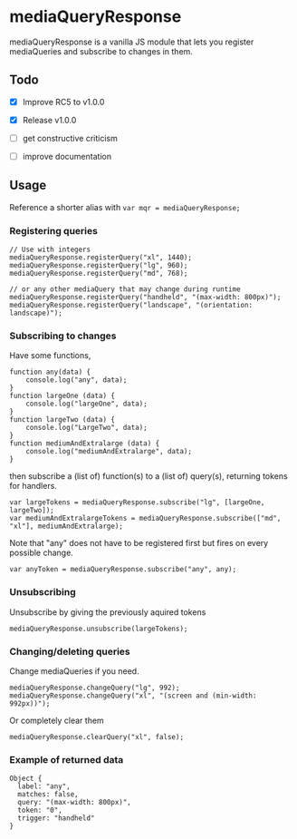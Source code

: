 # mediaQueryResponse

mediaQueryResponse is a vanilla JS module that lets you register mediaQueries and subscribe to changes in them.


## Todo
- [x] Improve RC5 to v1.0.0
- [x] Release v1.0.0
- [ ] get constructive criticism 
- [ ] improve documentation


## Usage

Reference a shorter alias with `var mqr = mediaQueryResponse;`

### Registering queries 
```
// Use with integers
mediaQueryResponse.registerQuery("xl", 1440);
mediaQueryResponse.registerQuery("lg", 960);
mediaQueryResponse.registerQuery("md", 768);

// or any other mediaQuery that may change during runtime
mediaQueryResponse.registerQuery("handheld", "(max-width: 800px)");
mediaQueryResponse.registerQuery("landscape", "(orientation: landscape)");
```

### Subscribing to changes
Have some functions,
```
function any(data) {
    console.log("any", data);
}
function largeOne (data) {
    console.log("largeOne", data);
}
function largeTwo (data) {
    console.log("LargeTwo", data);
}
function mediumAndExtralarge (data) {
    console.log("mediumAndExtralarge", data);
}
```
then subscribe a (list of) function(s) to a (list of) query(s), returning tokens for handlers.
```
var largeTokens = mediaQueryResponse.subscribe("lg", [largeOne, largeTwo]);
var mediumAndExtralargeTokens = mediaQueryResponse.subscribe(["md", "xl"], mediumAndExtralarge);
```
Note that "any" does not have to be registered first but fires on every possible change.
```
var anyToken = mediaQueryResponse.subscribe("any", any);
```

### Unsubscribing
Unsubscribe by giving the previously aquired tokens
```
mediaQueryResponse.unsubscribe(largeTokens);
```

### Changing/deleting queries
Change mediaQueries if you need.
```
mediaQueryResponse.changeQuery("lg", 992);
mediaQueryResponse.changeQuery("xl", "(screen and (min-width: 992px))");
```
Or completely clear them
```
mediaQueryResponse.clearQuery("xl", false);
```

### Example of returned data  
```
Object {
  label: "any",
  matches: false,
  query: "(max-width: 800px)",
  token: "0",
  trigger: "handheld"
}
```